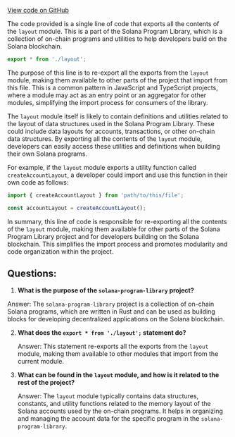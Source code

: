 [View code on GitHub](https://github.com/solana-labs/solana-program-library/token-lending/js/src/util/index.ts)

The code provided is a single line of code that exports all the contents of the `layout` module. This is a part of the Solana Program Library, which is a collection of on-chain programs and utilities to help developers build on the Solana blockchain.

```javascript
export * from './layout';
```

The purpose of this line is to re-export all the exports from the `layout` module, making them available to other parts of the project that import from this file. This is a common pattern in JavaScript and TypeScript projects, where a module may act as an entry point or an aggregator for other modules, simplifying the import process for consumers of the library.

The `layout` module itself is likely to contain definitions and utilities related to the layout of data structures used in the Solana Program Library. These could include data layouts for accounts, transactions, or other on-chain data structures. By exporting all the contents of the `layout` module, developers can easily access these utilities and definitions when building their own Solana programs.

For example, if the `layout` module exports a utility function called `createAccountLayout`, a developer could import and use this function in their own code as follows:

```javascript
import { createAccountLayout } from 'path/to/this/file';

const accountLayout = createAccountLayout();
```

In summary, this line of code is responsible for re-exporting all the contents of the `layout` module, making them available for other parts of the Solana Program Library project and for developers building on the Solana blockchain. This simplifies the import process and promotes modularity and code organization within the project.
## Questions: 
 1. **What is the purpose of the `solana-program-library` project?**

   Answer: The `solana-program-library` project is a collection of on-chain Solana programs, which are written in Rust and can be used as building blocks for developing decentralized applications on the Solana blockchain.

2. **What does the `export * from './layout';` statement do?**

   Answer: This statement re-exports all the exports from the `layout` module, making them available to other modules that import from the current module.

3. **What can be found in the `layout` module, and how is it related to the rest of the project?**

   Answer: The `layout` module typically contains data structures, constants, and utility functions related to the memory layout of the Solana accounts used by the on-chain programs. It helps in organizing and managing the account data for the specific program in the `solana-program-library`.